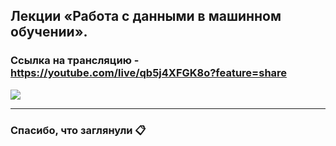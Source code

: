 ## Лекции «Работа с данными в машинном обучении».

### Ссылка на трансляцию - https://youtube.com/live/qb5j4XFGK8o?feature=share

<img src="https://github.com/Vova2808/lectures_Working_with_data_in_machine_learning/assets/96084748/3b1564c6-03f1-4b4d-9616-a0d16aae403b">

---

### Спасибо, что заглянули 📋
